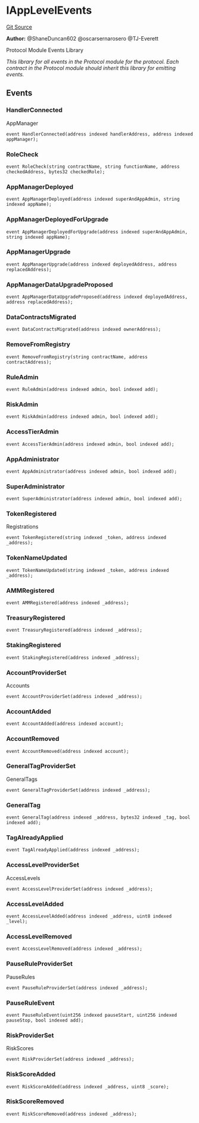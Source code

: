 # IAppLevelEvents
[Git Source](https://github.com/thrackle-io/tron/blob/a542d218e58cfe9de74725f5f4fd3ffef34da456/src/common/IEvents.sol)

**Author:**
@ShaneDuncan602 @oscarsernarosero @TJ-Everett

Protocol Module Events Library

*This library for all events in the Protocol module for the protocol. Each contract in the Protocol module should inherit this library for emitting events.*


## Events
### HandlerConnected
AppManager


```solidity
event HandlerConnected(address indexed handlerAddress, address indexed appManager);
```

### RoleCheck

```solidity
event RoleCheck(string contractName, string functionName, address checkedAddress, bytes32 checkedRole);
```

### AppManagerDeployed

```solidity
event AppManagerDeployed(address indexed superAndAppAdmin, string indexed appName);
```

### AppManagerDeployedForUpgrade

```solidity
event AppManagerDeployedForUpgrade(address indexed superAndAppAdmin, string indexed appName);
```

### AppManagerUpgrade

```solidity
event AppManagerUpgrade(address indexed deployedAddress, address replacedAddress);
```

### AppManagerDataUpgradeProposed

```solidity
event AppManagerDataUpgradeProposed(address indexed deployedAddress, address replacedAddress);
```

### DataContractsMigrated

```solidity
event DataContractsMigrated(address indexed ownerAddress);
```

### RemoveFromRegistry

```solidity
event RemoveFromRegistry(string contractName, address contractAddress);
```

### RuleAdmin

```solidity
event RuleAdmin(address indexed admin, bool indexed add);
```

### RiskAdmin

```solidity
event RiskAdmin(address indexed admin, bool indexed add);
```

### AccessTierAdmin

```solidity
event AccessTierAdmin(address indexed admin, bool indexed add);
```

### AppAdministrator

```solidity
event AppAdministrator(address indexed admin, bool indexed add);
```

### SuperAdministrator

```solidity
event SuperAdministrator(address indexed admin, bool indexed add);
```

### TokenRegistered
Registrations


```solidity
event TokenRegistered(string indexed _token, address indexed _address);
```

### TokenNameUpdated

```solidity
event TokenNameUpdated(string indexed _token, address indexed _address);
```

### AMMRegistered

```solidity
event AMMRegistered(address indexed _address);
```

### TreasuryRegistered

```solidity
event TreasuryRegistered(address indexed _address);
```

### StakingRegistered

```solidity
event StakingRegistered(address indexed _address);
```

### AccountProviderSet
Accounts


```solidity
event AccountProviderSet(address indexed _address);
```

### AccountAdded

```solidity
event AccountAdded(address indexed account);
```

### AccountRemoved

```solidity
event AccountRemoved(address indexed account);
```

### GeneralTagProviderSet
GeneralTags


```solidity
event GeneralTagProviderSet(address indexed _address);
```

### GeneralTag

```solidity
event GeneralTag(address indexed _address, bytes32 indexed _tag, bool indexed add);
```

### TagAlreadyApplied

```solidity
event TagAlreadyApplied(address indexed _address);
```

### AccessLevelProviderSet
AccessLevels


```solidity
event AccessLevelProviderSet(address indexed _address);
```

### AccessLevelAdded

```solidity
event AccessLevelAdded(address indexed _address, uint8 indexed _level);
```

### AccessLevelRemoved

```solidity
event AccessLevelRemoved(address indexed _address);
```

### PauseRuleProviderSet
PauseRules


```solidity
event PauseRuleProviderSet(address indexed _address);
```

### PauseRuleEvent

```solidity
event PauseRuleEvent(uint256 indexed pauseStart, uint256 indexed pauseStop, bool indexed add);
```

### RiskProviderSet
RiskScores


```solidity
event RiskProviderSet(address indexed _address);
```

### RiskScoreAdded

```solidity
event RiskScoreAdded(address indexed _address, uint8 _score);
```

### RiskScoreRemoved

```solidity
event RiskScoreRemoved(address indexed _address);
```

